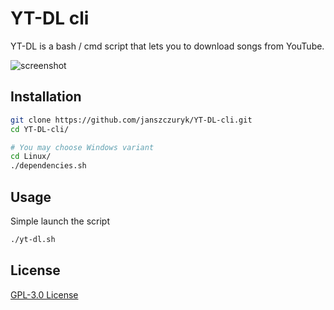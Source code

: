 # YT-DL cli

YT-DL is a bash / cmd script that lets you to download songs from YouTube.

![screenshot](https://i.imgur.com/2s2nK8i.png)

## Installation

```bash
git clone https://github.com/janszczuryk/YT-DL-cli.git
cd YT-DL-cli/

# You may choose Windows variant
cd Linux/
./dependencies.sh
```

## Usage

Simple launch the script
```bash
./yt-dl.sh
```

## License
[GPL-3.0 License](https://www.gnu.org/licenses/gpl-3.0.html)
